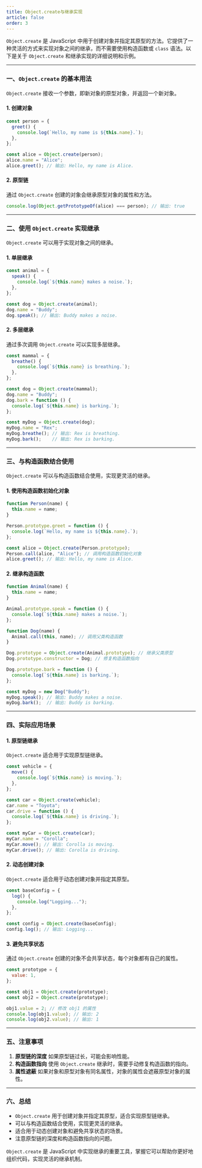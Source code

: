 ```yaml
---
title: Object.create与继承实现
article: false
order: 3
---
```

`Object.create` 是 JavaScript 中用于创建对象并指定其原型的方法。它提供了一种灵活的方式来实现对象之间的继承，而不需要使用构造函数或 `class` 语法。以下是关于 `Object.create` 和继承实现的详细说明和示例。

---

### **一、`Object.create` 的基本用法**
`Object.create` 接收一个参数，即新对象的原型对象，并返回一个新对象。

#### **1. 创建对象**
```javascript
const person = {
  greet() {
    console.log(`Hello, my name is ${this.name}.`);
  },
};

const alice = Object.create(person);
alice.name = "Alice";
alice.greet(); // 输出: Hello, my name is Alice.
```

#### **2. 原型链**
通过 `Object.create` 创建的对象会继承原型对象的属性和方法。

```javascript
console.log(Object.getPrototypeOf(alice) === person); // 输出: true
```

---

### **二、使用 `Object.create` 实现继承**
`Object.create` 可以用于实现对象之间的继承。

#### **1. 单层继承**
```javascript
const animal = {
  speak() {
    console.log(`${this.name} makes a noise.`);
  },
};

const dog = Object.create(animal);
dog.name = "Buddy";
dog.speak(); // 输出: Buddy makes a noise.
```

#### **2. 多层继承**
通过多次调用 `Object.create` 可以实现多层继承。

```javascript
const mammal = {
  breathe() {
    console.log(`${this.name} is breathing.`);
  },
};

const dog = Object.create(mammal);
dog.name = "Buddy";
dog.bark = function () {
  console.log(`${this.name} is barking.`);
};

const myDog = Object.create(dog);
myDog.name = "Rex";
myDog.breathe(); // 输出: Rex is breathing.
myDog.bark();    // 输出: Rex is barking.
```

---

### **三、与构造函数结合使用**
`Object.create` 可以与构造函数结合使用，实现更灵活的继承。

#### **1. 使用构造函数初始化对象**
```javascript
function Person(name) {
  this.name = name;
}

Person.prototype.greet = function () {
  console.log(`Hello, my name is ${this.name}.`);
};

const alice = Object.create(Person.prototype);
Person.call(alice, "Alice"); // 调用构造函数初始化对象
alice.greet(); // 输出: Hello, my name is Alice.
```

#### **2. 继承构造函数**
```javascript
function Animal(name) {
  this.name = name;
}

Animal.prototype.speak = function () {
  console.log(`${this.name} makes a noise.`);
};

function Dog(name) {
  Animal.call(this, name); // 调用父类构造函数
}

Dog.prototype = Object.create(Animal.prototype); // 继承父类原型
Dog.prototype.constructor = Dog; // 修复构造函数指向

Dog.prototype.bark = function () {
  console.log(`${this.name} is barking.`);
};

const myDog = new Dog("Buddy");
myDog.speak(); // 输出: Buddy makes a noise.
myDog.bark();  // 输出: Buddy is barking.
```

---

### **四、实际应用场景**
#### **1. 原型链继承**
`Object.create` 适合用于实现原型链继承。

```javascript
const vehicle = {
  move() {
    console.log(`${this.name} is moving.`);
  },
};

const car = Object.create(vehicle);
car.name = "Toyota";
car.drive = function () {
  console.log(`${this.name} is driving.`);
};

const myCar = Object.create(car);
myCar.name = "Corolla";
myCar.move(); // 输出: Corolla is moving.
myCar.drive(); // 输出: Corolla is driving.
```

#### **2. 动态创建对象**
`Object.create` 适合用于动态创建对象并指定其原型。

```javascript
const baseConfig = {
  log() {
    console.log("Logging...");
  },
};

const config = Object.create(baseConfig);
config.log(); // 输出: Logging...
```

#### **3. 避免共享状态**
通过 `Object.create` 创建的对象不会共享状态，每个对象都有自己的属性。

```javascript
const prototype = {
  value: 1,
};

const obj1 = Object.create(prototype);
const obj2 = Object.create(prototype);

obj1.value = 2; // 修改 obj1 的属性
console.log(obj1.value); // 输出: 2
console.log(obj2.value); // 输出: 1
```

---

### **五、注意事项**
1. **原型链的深度**
   如果原型链过长，可能会影响性能。
2. **构造函数指向**
   使用 `Object.create` 继承时，需要手动修复构造函数的指向。
3. **属性遮蔽**
   如果对象和原型对象有同名属性，对象的属性会遮蔽原型对象的属性。

---

### **六、总结**
- `Object.create` 用于创建对象并指定其原型，适合实现原型链继承。
- 可以与构造函数结合使用，实现更灵活的继承。
- 适合用于动态创建对象和避免共享状态的场景。
- 注意原型链的深度和构造函数指向的问题。

`Object.create` 是 JavaScript 中实现继承的重要工具，掌握它可以帮助你更好地组织代码，实现灵活的继承机制。
